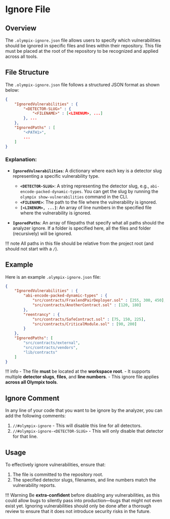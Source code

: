 # Ignore File

## Overview
The `.olympix-ignore.json` file allows users to specify which vulnerabilities should be ignored in specific files and lines within their repository. This file must be placed at the root of the repository to be recognized and applied across all tools.

## File Structure
The `.olympix-ignore.json` file follows a structured JSON format as shown below:

```json
{
    "IgnoredVulnerabilities" : {
        "<DETECTOR-SLUG>" : {
            "<FILENAME>" : [<LINENUM>, ...]
        }, ...
    },
    "IgnoredPaths" : [
        "<PATH1>",
        ...
    ]
}
```

### Explanation:
- **`IgnoredVulnerabilities`**: A dictionary where each key is a detector slug representing a specific vulnerability type.
    - **`<DETECTOR-SLUG>`**: A string representing the detector slug, e.g., `abi-encode-packed-dynamic-types`. You can get the slug by running the `olympix show-vulnerabilities` command in the CLI.
    - **`<FILENAME>`**: The path to the file where the vulnerability is ignored.
    - **`[<LINENUM>, ...]`**: An array of line numbers in the specified file where the vulnerability is ignored.

- **`IgnoredPaths`**: An array of filepaths that specify what all paths should the analyzer ignore. If a folder is specified here, all the files and folder (recursively) will be ignored.

!!! note
    All paths in this file should be relative from the project root (and should not start with a `/`).


## Example
Here is an example `.olympix-ignore.json` file:

```json
{
    "IgnoredVulnerabilities" : {
        "abi-encode-packed-dynamic-types" : {
            "src/contracts/FraxlendPairDeployer.sol" : [255, 300, 450],
            "src/contracts/AnotherContract.sol" : [120, 180]
        },
        "reentrancy" : {
            "src/contracts/SafeContract.sol" : [75, 150, 225],
            "src/contracts/CriticalModule.sol" : [90, 200]
        }
    },
    "IgnoredPaths": [
        "src/contracts/external",
        "src/contracts/vendors",
        "lib/contracts"
    ]
}
```

!!! info
    - The file **must** be located at the **workspace root**.
    - It supports multiple **detector slugs**, **files**, and **line numbers**.
    - This ignore file applies **across all Olympix tools**.

## Ignore Comment
In any line of your code that you want to be ignore by the analyzer, you can add the following comments:

1. `//#olympix-ignore` - This will disable this line for all detectors.
2. `//#olympix-ignore-<DETECTOR-SLUG>` - This will only disable that detector for that line.

## Usage
To effectively ignore vulnerabilities, ensure that:

1. The file is committed to the repository root.
2. The specified detector slugs, filenames, and line numbers match the vulnerability reports.


!!! Warning
    Be **extra-confident** before disabling any vulnerabilities, as this could allow bugs to silently pass into production—bugs that might not even exist yet. Ignoring vulnerabilities should only be done after a thorough review to ensure that it does not introduce security risks in the future.
